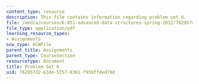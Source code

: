 ```yaml
---
content_type: resource
description: This file contains information regarding problem set 6.
file: /media/courses/6-851-advanced-data-structures-spring-2012/762957d263de5f578361f959ffded79d_MIT6_851S12_ps6.pdf
file_type: application/pdf
learning_resource_types:
- Assignments
ocw_type: OCWFile
parent_title: Assignments
parent_type: CourseSection
resourcetype: Document
title: Problem Set 6
uid: 762957d2-63de-5f57-8361-f959ffded79d
---
```

